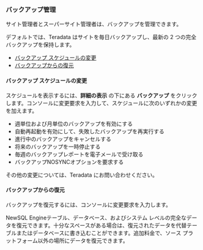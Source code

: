 ### バックアップ管理

サイト管理者とスーパーサイト管理者は、バックアップを管理できます。

デフォルトでは、Teradata はサイトを毎日バックアップし、最新の 2
つの完全バックアップを保持します。

-   [バックアップ スケジュールの変更](#change-the-backup-schedule)
-   [バックアップからの復元](#restore-from-a-backup)

#### バックアップ スケジュールの変更

スケジュールを表示するには、**詳細の表示** の下にある **バックアップ**
をクリックします。コンソールに変更要求を入力して、スケジュールに次のいずれかの変更を加えます。

-   週単位および月単位のバックアップを有効にする
-   自動再起動を有効にして、失敗したバックアップを再実行する
-   進行中のバックアップをキャンセルする
-   将来のバックアップを一時停止する
-   毎週のバックアップレポートを電子メールで受け取る
-   バックアップNOSYNCオプションを要求する

その他の変更については、Teradata にお問い合わせください。

#### バックアップからの復元

バックアップを復元するには、コンソールに変更要求を入力します。

NewSQL Engineテーブル、データベース、およびシステム
レベルの完全なデータを復元できます。十分なスペースがある場合は、復元されたデータを代替テーブルまたはデータベースに書き込むことができます。追加料金で、ソース
プラットフォーム以外の場所にデータを復元できます。
